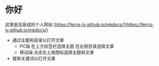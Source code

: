 # 你好
这里是吕泉成的个人网站 [https://ferris-lv.github.io/mkdocs/](https://ferris-lv.github.io/mkdocs/)

- 通过主题和目录以打开文章  
  - PC端 在上方标签栏选择主题 在左侧目录选择文章  
  - 移动端 点击左上角图标选择主题和文章  
- 搜索关键词以打开文章